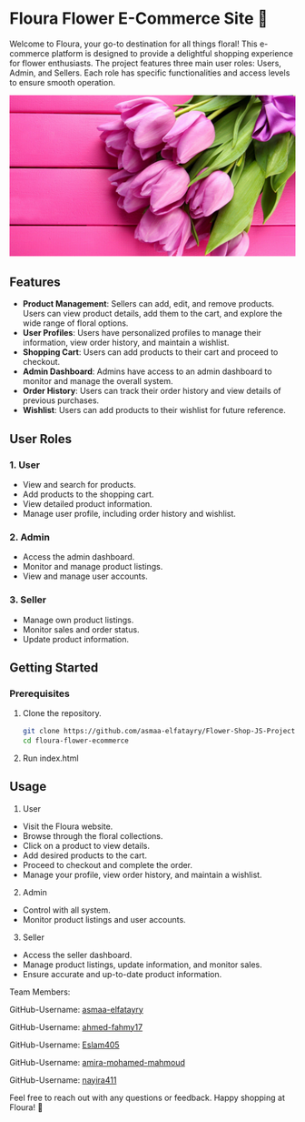 # Floura Flower E-Commerce Site 🌸

Welcome to Floura, your go-to destination for all things floral! This e-commerce platform is designed to provide a delightful shopping experience for flower enthusiasts. The project features three main user roles: Users, Admin, and Sellers. Each role has specific functionalities and access levels to ensure smooth operation.

<img src="images/pink-flowers-4wepipx4mtfx5v9m.jpg"/>

## Features

- **Product Management**: Sellers can add, edit, and remove products. Users can view product details, add them to the cart, and explore the wide range of floral options.
- **User Profiles**: Users have personalized profiles to manage their information, view order history, and maintain a wishlist.
- **Shopping Cart**: Users can add products to their cart and proceed to checkout.
- **Admin Dashboard**: Admins have access to an admin dashboard to monitor and manage the overall system.
- **Order History**: Users can track their order history and view details of previous purchases.
- **Wishlist**: Users can add products to their wishlist for future reference.

## User Roles

### 1. User
- View and search for products.
- Add products to the shopping cart.
- View detailed product information.
- Manage user profile, including order history and wishlist.

### 2. Admin
- Access the admin dashboard.
- Monitor and manage product listings.
- View and manage user accounts.

### 3. Seller
- Manage own product listings.
- Monitor sales and order status.
- Update product information.

## Getting Started

### Prerequisites
1. Clone the repository.
   ```bash
   git clone https://github.com/asmaa-elfatayry/Flower-Shop-JS-Project.git
   cd floura-flower-ecommerce
   ```
2. Run index.html

  
## Usage

1. User
- Visit the Floura website.
- Browse through the floral collections.
- Click on a product to view details.
- Add desired products to the cart.
- Proceed to checkout and complete the order.
- Manage your profile, view order history, and maintain a wishlist.
  
2. Admin
- Control with all system.
- Monitor product listings and user accounts.


3. Seller
- Access the seller dashboard.
- Manage product listings, update information, and monitor sales.
- Ensure accurate and up-to-date product information.


Team Members:

GitHub-Username: [asmaa-elfatayry](https://github.com/asmaa-elfatayry)

GitHub-Username: [ahmed-fahmy17](https://github.com/ahmed-fahmy17)

GitHub-Username: [Eslam405](https://github.com/Eslam405)

GitHub-Username: [amira-mohamed-mahmoud](https://github.com/amira-mohamed-mahmoud)

GitHub-Username: [nayira411](https://github.com/nayira411)

Feel free to reach out with any questions or feedback. Happy shopping at Floura! 🌸
